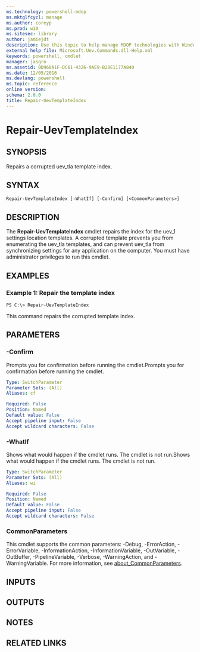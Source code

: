 ```yaml
---
ms.technology: powershell-mdop
ms.mktglfcycl: manage
ms.author: coreyp
ms.prod: w10
ms.sitesec: library
author: jamiejdt
description: Use this topic to help manage MDOP technologies with Windows PowerShell.
external help file: Microsoft.Uev.Commands.dll-Help.xml
keywords: powershell, cmdlet
manager: jasgro 
ms.assetid: 0D960A1F-DC61-4326-9AE9-B28E1177A840
ms.date: 12/05/2016
ms.devlang: powershell
ms.topic: reference
online version: 
schema: 2.0.0
title: Repair-UevTemplateIndex
---
```


# Repair-UevTemplateIndex

## SYNOPSIS
Repairs a corrupted uev_tla template index.

## SYNTAX

```
Repair-UevTemplateIndex [-WhatIf] [-Confirm] [<CommonParameters>]
```

## DESCRIPTION
The **Repair-UevTemplateIndex** cmdlet repairs the index for the uev_1 settings location templates.
A corrupted template prevents you from enumerating the uev_tla templates, and can prevent uev_tla from synchronizing settings for any application on the computer.
You must have administrator privileges to run this cmdlet.

## EXAMPLES

### Example 1: Repair the template index
```
PS C:\> Repair-UevTemplateIndex
```

This command repairs the corrupted template index.

## PARAMETERS

### -Confirm
Prompts you for confirmation before running the cmdlet.Prompts you for confirmation before running the cmdlet.

```yaml
Type: SwitchParameter
Parameter Sets: (All)
Aliases: cf

Required: False
Position: Named
Default value: False
Accept pipeline input: False
Accept wildcard characters: False
```

### -WhatIf
Shows what would happen if the cmdlet runs.
The cmdlet is not run.Shows what would happen if the cmdlet runs.
The cmdlet is not run.

```yaml
Type: SwitchParameter
Parameter Sets: (All)
Aliases: wi

Required: False
Position: Named
Default value: False
Accept pipeline input: False
Accept wildcard characters: False
```

### CommonParameters
This cmdlet supports the common parameters: -Debug, -ErrorAction, -ErrorVariable, -InformationAction, -InformationVariable, -OutVariable, -OutBuffer, -PipelineVariable, -Verbose, -WarningAction, and -WarningVariable. For more information, see [about_CommonParameters](http://go.microsoft.com/fwlink/?LinkID=113216).

## INPUTS

## OUTPUTS

## NOTES

## RELATED LINKS

